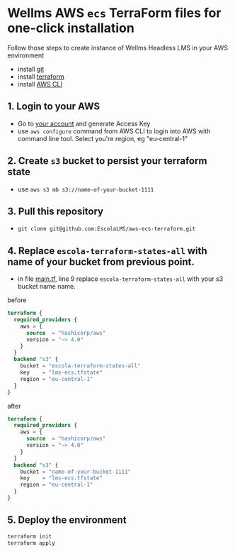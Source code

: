 # Wellms AWS `ecs` TerraForm files for one-click installation

Follow those steps to create instance of Wellms Headless LMS in your AWS environment

- install [git](https://git-scm.com/)
- install [terraform](https://developer.hashicorp.com/terraform/downloads)
- install [AWS CLI](https://docs.aws.amazon.com/cli/latest/userguide/getting-started-install.html)

## 1. Login to your AWS

- Go to [your account](https://us-east-1.console.aws.amazon.com/iamv2/home?region=ue-central-1#/security_credentials) and generate Access Key
- use `aws configure` command from AWS CLI to login into AWS with command line tool. Select you're region, eg "eu-central-1"

## 2. Create `s3` bucket to persist your terraform state

- use `aws s3 mb s3://name-of-your-bucket-1111`

## 3. Pull this repository

- `git clone git@github.com:EscolaLMS/aws-ecs-terraform.git`

## 4. Replace `escola-terraform-states-all` with name of your bucket from previous point.

- in file [main.tf](main.tf), line 9 replace `escola-terraform-states-all` with your s3 bucket name name.

before

```tf
terraform {
  required_providers {
    aws = {
      source  = "hashicorp/aws"
      version = "~> 4.0"
    }
  }
  backend "s3" {
    bucket = "escola-terraform-states-all"
    key    = "lms-ecs.tfstate"
    region = "eu-central-1"
  }
}
```

after

```tf
terraform {
  required_providers {
    aws = {
      source  = "hashicorp/aws"
      version = "~> 4.0"
    }
  }
  backend "s3" {
    bucket = "name-of-your-bucket-1111"
    key    = "lms-ecs.tfstate"
    region = "eu-central-1"
  }
}
```

## 5. Deploy the environment

```bash
terraform init
terraform apply
```
